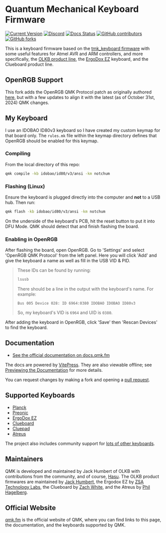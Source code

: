 # Quantum Mechanical Keyboard Firmware

[![Current Version](https://img.shields.io/github/tag/qmk/qmk_firmware.svg)](https://github.com/qmk/qmk_firmware/tags)
[![Discord](https://img.shields.io/discord/440868230475677696.svg)](https://discord.gg/qmk)
[![Docs Status](https://img.shields.io/badge/docs-ready-orange.svg)](https://docs.qmk.fm)
[![GitHub contributors](https://img.shields.io/github/contributors/qmk/qmk_firmware.svg)](https://github.com/qmk/qmk_firmware/pulse/monthly)
[![GitHub forks](https://img.shields.io/github/forks/qmk/qmk_firmware.svg?style=social&label=Fork)](https://github.com/qmk/qmk_firmware/)

This is a keyboard firmware based on the [tmk\_keyboard firmware](https://github.com/tmk/tmk_keyboard) with some useful features for Atmel AVR and ARM controllers, and more specifically, the [OLKB product line](https://olkb.com), the [ErgoDox EZ](https://ergodox-ez.com) keyboard, and the Clueboard product line.

## OpenRGB Support

This fork adds the OpenRGB QMK Protocol patch as originally authored [here](https://github.com/Kasper24/QMK-OpenRGB), but with a few updates to align it with the latest (as of October 31st, 2024) QMK changes.

## My Keyboard

I use an IDOBAO ID80v3 keyboard so I have created my custom keymap for that board only. The `rules.mk` file within the keymap directory defines that OpenRGB should be enabled for this keymap.

### Compiling

From the local directory of this repo:
```sh
qmk compile -kb idobao/id80/v3/ansi -km notchum
```

### Flashing (Linux)

Ensure the keyboard is plugged directly into the computer and __not__ to a USB hub. Then run:
```sh
qmk flash -kb idobao/id80/v3/ansi -km notchum
```
On the underside of the keyboard's PCB, hit the reset button to put it into DFU Mode. QMK should detect that and finish flashing the board.

### Enabling in OpenRGB

After flashing the board, open OpenRGB. Go to 'Settings' and select 'OpenRGB QMK Protocol' from the left panel. Here you will click 'Add' and give the keyboard a name as well as fill in the USB VID & PID.

> These IDs can be found by running:
> ```sh
> lsusb
> ```
> There should be a line in the output with the keyboard's name. For example:
> ```
> Bus 005 Device 028: ID 6964:0380 IDOBAO IDOBAO ID80v3
> ```
> So, my keyboard's VID is `6964` and UID is `0380`.

After adding the keyboard in OpenRGB, click 'Save' then 'Rescan Devices' to find the keyboard.

## Documentation

* [See the official documentation on docs.qmk.fm](https://docs.qmk.fm)

The docs are powered by [VitePress](https://vitepress.dev/). They are also viewable offline; see [Previewing the Documentation](https://docs.qmk.fm/#/contributing?id=previewing-the-documentation) for more details.

You can request changes by making a fork and opening a [pull request](https://github.com/qmk/qmk_firmware/pulls).

## Supported Keyboards

* [Planck](/keyboards/planck/)
* [Preonic](/keyboards/preonic/)
* [ErgoDox EZ](/keyboards/ergodox_ez/)
* [Clueboard](/keyboards/clueboard/)
* [Cluepad](/keyboards/clueboard/17/)
* [Atreus](/keyboards/atreus/)

The project also includes community support for [lots of other keyboards](/keyboards/).

## Maintainers

QMK is developed and maintained by Jack Humbert of OLKB with contributions from the community, and of course, [Hasu](https://github.com/tmk). The OLKB product firmwares are maintained by [Jack Humbert](https://github.com/jackhumbert), the Ergodox EZ by [ZSA Technology Labs](https://github.com/zsa), the Clueboard by [Zach White](https://github.com/skullydazed), and the Atreus by [Phil Hagelberg](https://github.com/technomancy).

## Official Website

[qmk.fm](https://qmk.fm) is the official website of QMK, where you can find links to this page, the documentation, and the keyboards supported by QMK.
